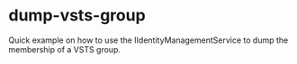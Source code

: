 # dump-vsts-group
Quick example on how to use the IIdentityManagementService to dump the membership of a VSTS group.
